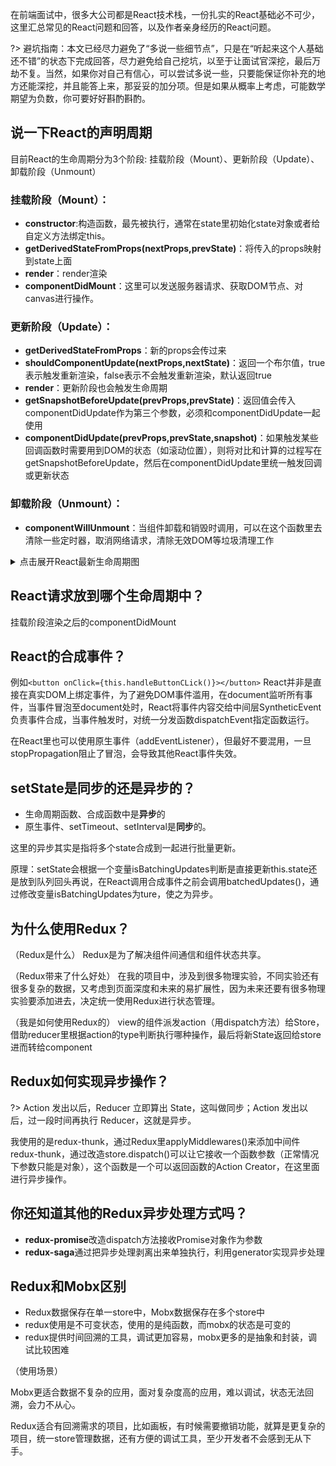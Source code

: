 在前端面试中，很多大公司都是React技术栈，一份扎实的React基础必不可少，这里汇总常见的React问题和回答，以及作者亲身经历的React问题。

?> 避坑指南：本文已经尽力避免了“多说一些细节点”，只是在“听起来这个人基础还不错”的状态下完成回答，尽力避免给自己挖坑，以至于让面试官深挖，最后万劫不复。当然，如果你对自己有信心，可以尝试多说一些，只要能保证你补充的地方还能深挖，并且能答上来，那妥妥的加分项。但是如果从概率上考虑，可能数学期望为负数，你可要好好斟酌斟酌。

## 说一下React的声明周期

目前React的生命周期分为3个阶段: 挂载阶段（Mount）、更新阶段（Update）、卸载阶段（Unmount）

### 挂载阶段（Mount）：
- **constructor**:构造函数，最先被执行，通常在state里初始化state对象或者给自定义方法绑定this。
- **getDerivedStateFromProps(nextProps,prevState)**：将传入的props映射到state上面
- **render**：render渲染
- **componentDidMount**：这里可以发送服务器请求、获取DOM节点、对canvas进行操作。

### 更新阶段（Update）：
- **getDerivedStateFromProps**：新的props会传过来
- **shouldComponentUpdate(nextProps,nextState)**：返回一个布尔值，true表示触发重新渲染，false表示不会触发重新渲染，默认返回true
- **render**：更新阶段也会触发生命周期
- **getSnapshotBeforeUpdate(prevProps,prevState)**：返回值会传入componentDidUpdate作为第三个参数，必须和componentDidUpdate一起使用
- **componentDidUpdate(prevProps,prevState,snapshot)**：如果触发某些回调函数时需要用到DOM的状态（如滚动位置），则将对比和计算的过程写在getSnapshotBeforeUpdate，然后在componentDidUpdate里统一触发回调或更新状态

### 卸载阶段（Unmount）：

- **componentWillUnmount**：当组件卸载和销毁时调用，可以在这个函数里去清除一些定时器，取消网络请求，清除无效DOM等垃圾清理工作







<details>
<summary>点击展开React最新生命周期图</summary>
<pre>
<iframe  
 height=850 
 width=90% 
 src="http://projects.wojtekmaj.pl/react-lifecycle-methods-diagram/"  
 frameborder=0  
 allowfullscreen>
 </iframe>
>
</pre>
</details>

## React请求放到哪个生命周期中？
挂载阶段渲染之后的componentDidMount
## React的合成事件？
例如`<button onClick={this.handleButtonCLick()}></button>`
React并非是直接在真实DOM上绑定事件，为了避免DOM事件滥用，在document监听所有事件，当事件冒泡至document处时，React将事件内容交给中间层SyntheticEvent负责事件合成，当事件触发时，对统一分发函数dispatchEvent指定函数运行。

在React里也可以使用原生事件（addEventListener），但最好不要混用，一旦stopPropagation阻止了冒泡，会导致其他React事件失效。
## setState是同步的还是异步的？
- 生命周期函数、合成函数中是**异步**的
- 原生事件、setTimeout、setInterval是**同步**的。

这里的异步其实是指将多个state合成到一起进行批量更新。

原理：setState会根据一个变量isBatchingUpdates判断是直接更新this.state还是放到队列回头再说，在React调用合成事件之前会调用batchedUpdates()，通过修改变量isBatchingUpdates为ture，使之为异步。
## 为什么使用Redux？
（Redux是什么）
Redux是为了解决组件间通信和组件状态共享。

（Redux带来了什么好处）
在我的项目中，涉及到很多物理实验，不同实验还有很多复杂的数据，又考虑到页面深度和未来的易扩展性，因为未来还要有很多物理实验要添加进去，决定统一使用Redux进行状态管理。

（我是如何使用Redux的）
view的组件派发action（用dispatch方法）给Store，借助reducer里根据action的type判断执行哪种操作，最后将新State返回给store进而转给component
## Redux如何实现异步操作？
?> Action 发出以后，Reducer 立即算出 State，这叫做同步；Action 发出以后，过一段时间再执行 Reducer，这就是异步。

我使用的是redux-thunk，通过Redux里applyMiddlewares()来添加中间件redux-thunk，通过改造store.dispatch()可以让它接收一个函数参数（正常情况下参数只能是对象），这个函数是一个可以返回函数的Action Creator，在这里面进行异步操作。
## 你还知道其他的Redux异步处理方式吗？
- **redux-promise**改造dispatch方法接收Promise对象作为参数
- **redux-saga**通过把异步处理剥离出来单独执行，利用generator实现异步处理
## Redux和Mobx区别
- Redux数据保存在单一store中，Mobx数据保存在多个store中
- redux使用是不可变状态，使用的是纯函数，而mobx的状态是可变的
- redux提供时间回溯的工具，调试更加容易，mobx更多的是抽象和封装，调试比较困难

（使用场景）

Mobx更适合数据不复杂的应用，面对复杂度高的应用，难以调试，状态无法回溯，会力不从心。

Redux适合有回溯需求的项目，比如画板，有时候需要撤销功能，就算是更复杂的项目，统一store管理数据，还有方便的调试工具，至少开发者不会感到无从下手。
